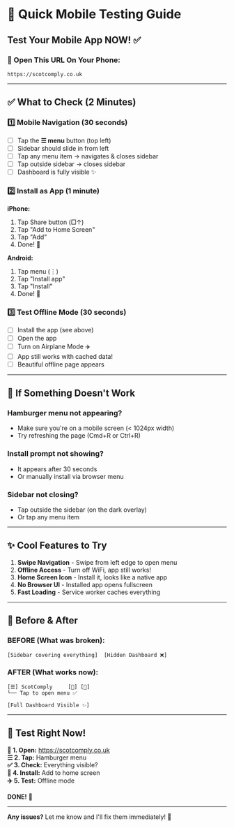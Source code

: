 # 📱 Quick Mobile Testing Guide

## Test Your Mobile App NOW! ✅

### 🔗 Open This URL On Your Phone:
```
https://scotcomply.co.uk
```

---

## ✅ What to Check (2 Minutes)

### 1️⃣ Mobile Navigation (30 seconds)
- [ ] Tap the **☰ menu** button (top left)
- [ ] Sidebar should slide in from left
- [ ] Tap any menu item → navigates & closes sidebar
- [ ] Tap outside sidebar → closes sidebar
- [ ] Dashboard is fully visible ✨

### 2️⃣ Install as App (1 minute)

**iPhone:**
1. Tap Share button (□↑)
2. Tap "Add to Home Screen"
3. Tap "Add"
4. Done! 🎉

**Android:**
1. Tap menu (⋮)
2. Tap "Install app"
3. Tap "Install"
4. Done! 🎉

### 3️⃣ Test Offline Mode (30 seconds)
- [ ] Install the app (see above)
- [ ] Open the app
- [ ] Turn on Airplane Mode ✈️
- [ ] App still works with cached data!
- [ ] Beautiful offline page appears

---

## 🐛 If Something Doesn't Work

### Hamburger menu not appearing?
- Make sure you're on a mobile screen (< 1024px width)
- Try refreshing the page (Cmd+R or Ctrl+R)

### Install prompt not showing?
- It appears after 30 seconds
- Or manually install via browser menu

### Sidebar not closing?
- Tap outside the sidebar (on the dark overlay)
- Or tap any menu item

---

## ✨ Cool Features to Try

1. **Swipe Navigation** - Swipe from left edge to open menu
2. **Offline Access** - Turn off WiFi, app still works!
3. **Home Screen Icon** - Install it, looks like a native app
4. **No Browser UI** - Installed app opens fullscreen
5. **Fast Loading** - Service worker caches everything

---

## 📸 Before & After

### BEFORE (What was broken):
```
[Sidebar covering everything]  [Hidden Dashboard ❌]
```

### AFTER (What works now):
```
[☰] ScotComply     [🔔] [👤]
└── Tap to open menu ✅

[Full Dashboard Visible ✨]
```

---

## 🎯 Test Right Now!

**📱 1. Open:** https://scotcomply.co.uk  
**☰ 2. Tap:** Hamburger menu  
**✅ 3. Check:** Everything visible?  
**📲 4. Install:** Add to home screen  
**✈️ 5. Test:** Offline mode  

**DONE!** 🎉

---

**Any issues?** Let me know and I'll fix them immediately! 🚀
